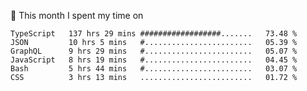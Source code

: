 📅 This month I spent my time on

<!--START_SECTION:waka-->

```text
TypeScript   137 hrs 29 mins ##################.......   73.48 %
JSON         10 hrs 5 mins   #........................   05.39 %
GraphQL      9 hrs 29 mins   #........................   05.07 %
JavaScript   8 hrs 19 mins   #........................   04.45 %
Bash         5 hrs 44 mins   #........................   03.07 %
CSS          3 hrs 13 mins   .........................   01.72 %
```

<!--END_SECTION:waka-->
